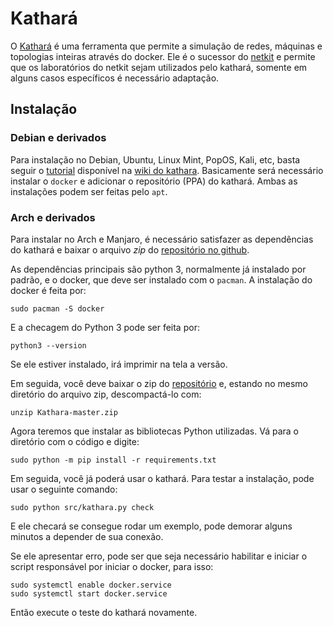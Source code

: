 # Kathará

O [Kathará](https://www.kathara.org) é uma ferramenta que permite a simulação
de redes, máquinas e topologias inteiras através do docker. Ele é o sucessor
do [netkit](https://www.netkit.org) e permite que os laboratórios do netkit
sejam utilizados pelo kathará, somente em alguns casos específicos é necessário
adaptação.

## Instalação

### Debian e derivados

Para instalação no Debian, Ubuntu, Linux Mint, PopOS, Kali, etc, basta seguir
o [tutorial](https://github.com/KatharaFramework/Kathara/wiki/Linux) disponível
na [wiki do kathara](https://github.com/KatharaFramework/Kathara/wiki).
Basicamente será necessário instalar o `docker` e adicionar o repositório
(PPA) do kathará. Ambas as instalações podem ser feitas pelo `apt`.

### Arch e derivados

Para instalar no Arch e Manjaro, é necessário satisfazer as dependências do
kathará e baixar o arquivo *zip* do [repositório no github](https://github.com/KatharaFramework/Kathara).

As dependências principais são python 3, normalmente já instalado por padrão,
e o docker, que deve ser instalado com o `pacman`. A instalação do docker é
feita por:

```
sudo pacman -S docker
```

E a checagem do Python 3 pode ser feita por:

```
python3 --version
```

Se ele estiver instalado, irá imprimir na tela a versão.

Em seguida, você deve baixar o zip do [repositório](https://github.com/KatharaFramework/Kathara)
e, estando no mesmo diretório do arquivo zip, descompactá-lo com:

```
unzip Kathara-master.zip
```

Agora teremos que instalar as bibliotecas Python utilizadas. Vá para o
diretório com o código e digite:

```
sudo python -m pip install -r requirements.txt
```

Em seguida, você já poderá usar o kathará. Para testar a instalação, pode usar
o seguinte comando:

```
sudo python src/kathara.py check
```

E ele checará se consegue rodar um exemplo, pode demorar alguns minutos
a depender de sua conexão.

Se ele apresentar erro, pode ser que seja necessário habilitar e iniciar
o script responsável por iniciar o docker, para isso:

```
sudo systemctl enable docker.service
sudo systemctl start docker.service
```

Então execute o teste do kathará novamente.
